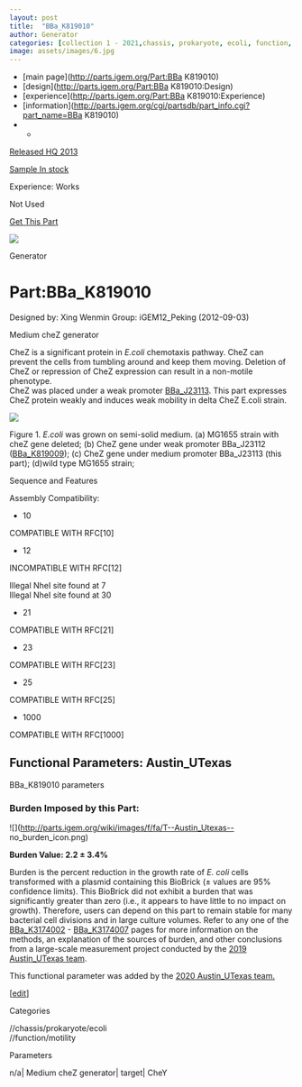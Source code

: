 ```yaml
---
layout: post
title:  "BBa_K819010"
author: Generator
categories: [collection 1 - 2021,chassis, prokaryote, ecoli, function, motility] 
image: assets/images/6.jpg
---
```



  * [main page](http://parts.igem.org/Part:BBa K819010)
  * [design](http://parts.igem.org/Part:BBa K819010:Design)
  * [experience](http://parts.igem.org/Part:BBa K819010:Experience)
  * [information](http://parts.igem.org/cgi/partsdb/part_info.cgi?part_name=BBa K819010)
  *   * 

[Released HQ 2013](http://parts.igem.org/Help:Part_Status_Box)

[Sample In stock](http://parts.igem.org/Help:Part_Status_Box)

Experience: Works

Not Used

[ Get This Part](http://parts.igem.org/partsdb/get_part.cgi?part=BBa_K819010)

![](http://parts.igem.org/images/partbypart/icon_generator.png)

Generator

# Part:BBa_K819010

Designed by: Xing Wenmin   Group: iGEM12_Peking   (2012-09-03)

Medium cheZ generator

CheZ is a significant protein in _E.coli_ chemotaxis pathway. CheZ can prevent
the cells from tumbling around and keep them moving. Deletion of CheZ or
repression of CheZ expression can result in a non-motile phenotype.  
CheZ was placed under a weak promoter
[BBa_J23113](http://parts.igem.org/Part:BBa_J23113). This part expresses CheZ
protein weakly and induces weak mobility in delta CheZ E.coli strain.

![](http://parts.igem.org/wiki/images/c/c2/Peking2012_part_CheZ_K819010.png)

Figure 1. _E.coli_ was grown on semi-solid medium. (a) MG1655 strain with cheZ
gene deleted; (b) CheZ gene under weak promoter BBa_J23112
([BBa_K819009](http://parts.igem.org/Part:BBa_K819009)); (c) CheZ gene under
medium promoter BBa_J23113 (this part); (d)wild type MG1655 strain;

  

Sequence and Features

  

Assembly Compatibility:

  * 10

COMPATIBLE WITH RFC[10]

  * 12

INCOMPATIBLE WITH RFC[12]

Illegal NheI site found at 7  
Illegal NheI site found at 30  

  * 21

COMPATIBLE WITH RFC[21]

  * 23

COMPATIBLE WITH RFC[23]

  * 25

COMPATIBLE WITH RFC[25]

  * 1000

COMPATIBLE WITH RFC[1000]

  

  

## Functional Parameters: Austin_UTexas

BBa_K819010 parameters

### Burden Imposed by this Part:

![](http://parts.igem.org/wiki/images/f/fa/T--Austin_Utexas--
no_burden_icon.png)

**Burden Value: 2.2 ± 3.4%**

Burden is the percent reduction in the growth rate of _E. coli_ cells
transformed with a plasmid containing this BioBrick (± values are 95%
confidence limits). This BioBrick did not exhibit a burden that was
significantly greater than zero (i.e., it appears to have little to no impact
on growth). Therefore, users can depend on this part to remain stable for many
bacterial cell divisions and in large culture volumes. Refer to any one of the
[BBa_K3174002](http://parts.igem.org/Part:BBa_K3174002) \-
[BBa_K3174007](http://parts.igem.org/Part:BBa_K3174007) pages for more
information on the methods, an explanation of the sources of burden, and other
conclusions from a large-scale measurement project conducted by the [2019
Austin_UTexas team](http://2019.igem.org/Team:Austin_UTexas).

This functional parameter was added by the [2020 Austin_UTexas
team.](http://2020.igem.org/Team:Austin_UTexas/Contribution)

[[edit](http://parts.igem.org/partsdb/part_info.cgi?part_name=BBa_K819010)]

Categories

//chassis/prokaryote/ecoli  
//function/motility

Parameters

n/a| Medium cheZ generator| target| CheY

